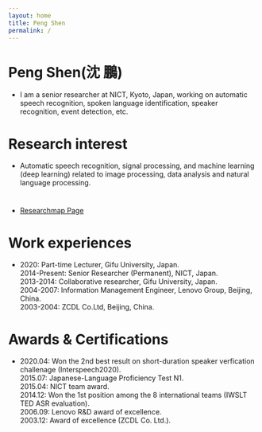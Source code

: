 ```yaml
---
layout: home
title: Peng Shen
permalink: /
---
```

<div class="home"> 
  <h1 class="page-title"><b>Peng Shen(沈 鵬)</b></h1>
  <ul class="post-list">
    <li> I am a senior researcher at NICT, Kyoto, Japan, working on automatic speech recognition, spoken language identification, speaker recognition, event detection, etc. 
    </li>
  </ul>
 
  <h1 class="page-heading"><b>Research interest</b></h1>
  <ul class="post-list">
    <li>
      Automatic speech recognition, signal processing, and machine learning (deep learning) related to image processing, data analysis and natural language processing.
    </li>
  </ul>
  
  <h1 class="page-heading"><b></b></h1>
  <ul class="post-list">
    <li>
      <a href="https://researchmap.jp/pengshen">Researchmap Page</a>
    </li>
  </ul>  
  
  <h1 class="page-heading"><b>Work experiences</b></h1>
  <ul class="post-list">
    <li>
   2020: Part-time Lecturer, Gifu University, Japan. <br>
   2014-Present: Senior Researcher (Permanent), NICT, Japan. <br>
   2013-2014: Collaborative researcher, Gifu University, Japan. <br>
   2004-2007: Information Management Engineer, Lenovo Group, Beijing, China. <br>
   2003-2004: ZCDL Co.Ltd, Beijing, China. <br>
    </li>
  </ul>
  
  <h1 class="page-heading"><b>Awards & Certifications</b></h1>
  <ul class="post-list">
    <li>
    2020.04: Won the 2nd best result on short-duration speaker verfication challenage (Interspeech2020). <br>
    2015.07: Japanese-Language Proficiency Test N1. <br>
    2015.04: NICT team award.<br>
    2014.12: Won the 1st position among the 8 international teams (IWSLT TED ASR evaluation).<br>
    2006.09: Lenovo R&D award of excellence.<br>
    2003.12: Award of excellence (ZCDL Co. Ltd.). <br>
    </li>
  </ul>   

</div>
